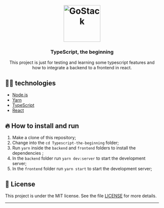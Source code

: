 <h1 align="center">
  <img alt="GoStack" src="https://rocketseat-cdn.s3-sa-east-1.amazonaws.com/masterclass.png" width="120px" />
</h1>

<h3 align="center">
  TypeScript, the beginning
</h3>

<p align="center">This project is just for testing and learning some typescript features and how to integrate a backend to a frontend in react.</p>

## ✋🏻 technologies

- [Node.js](https://nodejs.org/en/)
- [Yarn](https://yarnpkg.com/pt-BR/docs/install)
- [TypeScript](https://www.typescriptlang.org/)
- [React](https://pt-br.reactjs.org/)

## 🔥 How to install and run

1. Make a clone of this repository;
2. Change into the `cd Typescript-the-beginning` folder;
3. Run `yarn` inside the `backend` and `frontend` folders to install the dependencies ;
4. In the `backend` folder run `yarn dev:server` to start the development server;
5. In the `frontend` folder run `yarn start` to start the development server;

## 📝 License

This project is under the MIT license. See the file [LICENSE](LICENSE.md) for more details.

---

